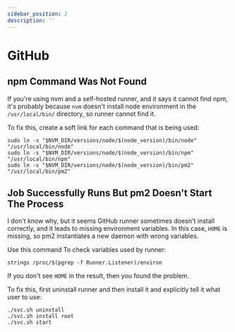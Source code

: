 ```yaml
---
sidebar_position: 2
description: ''
---
```


# GitHub

## npm Command Was Not Found

If you're using nvm and a self-hosted runner, and it says it cannot find npm,
it's probably because `nvm` doesn't install node environment in the `/usr/local/bin/` directory,
so runner cannot find it.

To fix this, create a soft link for each command that is being used:

```shell
sudo ln -s "$NVM_DIR/versions/node/$(node_version)/bin/node" "/usr/local/bin/node"
sudo ln -s "$NVM_DIR/versions/node/$(node_version)/bin/npm" "/usr/local/bin/npm"
sudo ln -s "$NVM_DIR/versions/node/$(node_version)/bin/pm2" "/usr/local/bin/pm2"
```

## Job Successfully Runs But pm2 Doesn't Start The Process

I don't know why, but it seems GitHub runner sometimes doesn't install correctly, and it leads to missing environment variables.
In this case, `HOME` is missing, so pm2 instantiates a new daemon with wrong variables.

Use this command To check variables used by runner:

```shell
strings /proc/$(pgrep -f Runner.Listener)/environ
```

If you don't see `HOME` in the result, then you found the problem.

To fix this, first uninstall runner and then install it and explicitly tell it what user to use:

```shell
./svc.sh uninstall
./svc.sh install root
./svc.sh start
```
